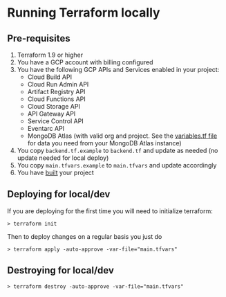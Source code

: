 # Running Terraform locally

## Pre-requisites

1. Terraform 1.9 or higher
2. You have a GCP account with billing configured
3. You have the following GCP APIs and Services enabled in your project:
    - Cloud Build API
    - Cloud Run Admin API
    - Artifact Registry API
    - Cloud Functions API
    - Cloud Storage API
    - API Gateway API
    - Service Control API
    - Eventarc API
    - MongoDB Atlas (with valid org and project. See the [variables.tf file](variables.tf) for data you need from your MongoDB Atlas instance)
4. You copy `backend.tf.example` to `backend.tf` and update as needed (no update needed for local deploy)
5. You copy `main.tfvars.example` to `main.tfvars` and update accordingly
6. You have [built](/README.md#build) your project

## Deploying for local/dev

If you are deploying for the first time you will need to initialize terraform:

```
> terraform init
```

Then to deploy changes on a regular basis you just do

```
> terraform apply -auto-approve -var-file="main.tfvars"
```

## Destroying for local/dev

```
> terraform destroy -auto-approve -var-file="main.tfvars"
```
